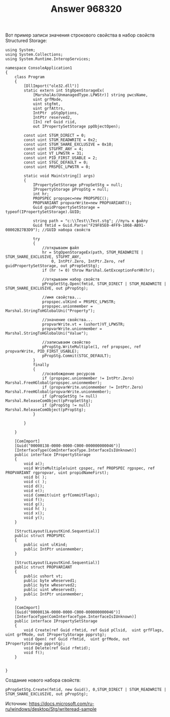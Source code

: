 ﻿---
title: "Answer 968320"
se.owner.user_id: 240512
se.owner.display_name: "MSDN.WhiteKnight"
se.owner.link: "https://ru.stackoverflow.com/users/240512/msdn-whiteknight"
se.answer_id: 968320
se.question_id: 966846
se.post_type: answer
se.score: 5
se.is_accepted: False
---
<p>Вот пример записи значения строкового свойства в набор свойств Structured Storage: </p>

<pre><code>using System;
using System.Collections;
using System.Runtime.InteropServices;

namespace ConsoleApplication1
{
    class Program
    {
        [DllImport("ole32.dll")]
        static extern int StgOpenStorageEx(
            [MarshalAs(UnmanagedType.LPWStr)] string pwcsName, 
            uint grfMode,
            uint stgfmt, 
            uint grfAttrs,
            IntPtr  pStgOptions, 
            IntPtr reserved2, 
            [In] ref Guid riid,
            out IPropertySetStorage ppObjectOpen);                

        const uint STGM_DIRECT = 0;
        const uint STGM_READWRITE = 0x2;
        const uint STGM_SHARE_EXCLUSIVE = 0x10;
        const uint STGFMT_ANY = 4;
        const uint VT_LPWSTR = 31;
        const uint PID_FIRST_USABLE = 2;
        const uint STGC_DEFAULT = 0;
        const uint PRSPEC_LPWSTR = 0;

        static void Main(string[] args)
        {
            IPropertySetStorage pPropSetStg = null;
            IPropertyStorage pPropStg = null;
            int hr;
            PROPSPEC propspec=new PROPSPEC();
            PROPVARIANT propvarWrite=new PROPVARIANT();
            Guid guidPropertySetStorage = typeof(IPropertySetStorage).GUID;

            string path = "c:\\Test\\Test.stg"; //путь к файлу            
            Guid fmtid = Guid.Parse("F29F85E0-4FF9-1068-AB91-08002B27B3D9"); //GUID набора свойств

            try
            {
                //открываем файл
                hr = StgOpenStorageEx(path, STGM_READWRITE | STGM_SHARE_EXCLUSIVE, STGFMT_ANY,
                    0, IntPtr.Zero, IntPtr.Zero, ref guidPropertySetStorage, out pPropSetStg);
                if (hr != 0) throw Marshal.GetExceptionForHR(hr);

                //открываем набор свойств
                pPropSetStg.Open(fmtid, STGM_DIRECT | STGM_READWRITE | STGM_SHARE_EXCLUSIVE, out pPropStg);

                //имя свойства...
                propspec.ulKind = PRSPEC_LPWSTR;
                propspec.unionmember = Marshal.StringToHGlobalUni("Property");

                //значение свойства...
                propvarWrite.vt = (ushort)VT_LPWSTR;
                propvarWrite.unionmember = Marshal.StringToHGlobalUni("Value");

                //записываем свойство
                pPropStg.WriteMultiple(1, ref propspec, ref propvarWrite, PID_FIRST_USABLE);
                pPropStg.Commit(STGC_DEFAULT);                                
            }
            finally
            {
                //освобождение ресурсов
                if (propspec.unionmember != IntPtr.Zero) Marshal.FreeHGlobal(propspec.unionmember);
                if (propvarWrite.unionmember != IntPtr.Zero) Marshal.FreeHGlobal(propvarWrite.unionmember);
                if (pPropSetStg != null) Marshal.ReleaseComObject(pPropSetStg);
                if (pPropStg != null) Marshal.ReleaseComObject(pPropStg);
            }

        }

    }        

    [ComImport]
    [Guid("00000138-0000-0000-C000-000000000046")]
    [InterfaceType(ComInterfaceType.InterfaceIsIUnknown)]
    public interface IPropertyStorage
    {
        void a();
        void WriteMultiple(uint cpspec, ref PROPSPEC rgpspec, ref PROPVARIANT rgpropvar, uint propidNameFirst);
        void b( );
        void c( );
        void d();
        void e();
        void Commit(uint grfCommitFlags);
        void f();
        void g();
        void h( );
        void x();
        void y();
    }

    [StructLayout(LayoutKind.Sequential)]
    public struct PROPSPEC
    {       
        public uint ulKind;
        public IntPtr unionmember;
    }

    [StructLayout(LayoutKind.Sequential)]
    public struct PROPVARIANT
    {        
        public ushort vt;        
        public byte wReserved1;        
        public byte wReserved2;        
        public uint wReserved3;
        public IntPtr unionmember;
    }       

    [ComImport]
    [Guid("0000013A-0000-0000-C000-000000000046")]
    [InterfaceType(ComInterfaceType.InterfaceIsIUnknown)]
    public interface IPropertySetStorage
    {
        void Create(ref Guid rfmtid, ref Guid pClsid,  uint grfFlags,  uint grfMode, out IPropertyStorage ppprstg);
        void Open( ref Guid rfmtid,  uint grfMode, out IPropertyStorage ppprstg);
        void Delete(ref Guid rfmtid);
        void f();
    }  


}
</code></pre>

<p>Создание нового набора свойств:</p>

<pre><code>pPropSetStg.Create(fmtid, new Guid(), 0,STGM_DIRECT | STGM_READWRITE | STGM_SHARE_EXCLUSIVE, out pPropStg);
</code></pre>

<p>Источник: <a href="https://docs.microsoft.com/ru-ru/windows/desktop/Stg/writeread-sample" rel="noreferrer">https://docs.microsoft.com/ru-ru/windows/desktop/Stg/writeread-sample</a></p>
